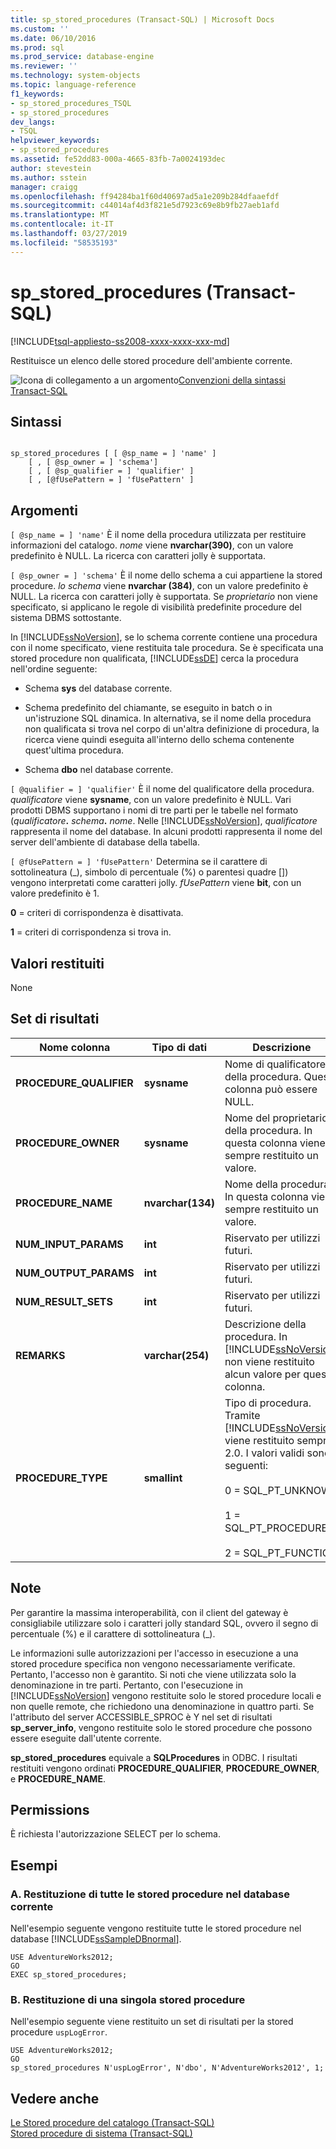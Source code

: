 ```yaml
---
title: sp_stored_procedures (Transact-SQL) | Microsoft Docs
ms.custom: ''
ms.date: 06/10/2016
ms.prod: sql
ms.prod_service: database-engine
ms.reviewer: ''
ms.technology: system-objects
ms.topic: language-reference
f1_keywords:
- sp_stored_procedures_TSQL
- sp_stored_procedures
dev_langs:
- TSQL
helpviewer_keywords:
- sp_stored_procedures
ms.assetid: fe52dd83-000a-4665-83fb-7a0024193dec
author: stevestein
ms.author: sstein
manager: craigg
ms.openlocfilehash: ff94284ba1f60d40697ad5a1e209b284dfaaefdf
ms.sourcegitcommit: c44014af4d3f821e5d7923c69e8b9fb27aeb1afd
ms.translationtype: MT
ms.contentlocale: it-IT
ms.lasthandoff: 03/27/2019
ms.locfileid: "58535193"
---
```

# <a name="spstoredprocedures-transact-sql"></a>sp_stored_procedures (Transact-SQL)
[!INCLUDE[tsql-appliesto-ss2008-xxxx-xxxx-xxx-md](../../includes/tsql-appliesto-ss2008-xxxx-xxxx-xxx-md.md)]

  Restituisce un elenco delle stored procedure dell'ambiente corrente.  
  
 ![Icona di collegamento a un argomento](../../database-engine/configure-windows/media/topic-link.gif "Icona di collegamento a un argomento")[Convenzioni della sintassi Transact-SQL](../../t-sql/language-elements/transact-sql-syntax-conventions-transact-sql.md)  
  
## <a name="syntax"></a>Sintassi  
  
```  
  
sp_stored_procedures [ [ @sp_name = ] 'name' ]   
    [ , [ @sp_owner = ] 'schema']   
    [ , [ @sp_qualifier = ] 'qualifier' ]  
    [ , [@fUsePattern = ] 'fUsePattern' ]  
```  
  
## <a name="arguments"></a>Argomenti  
`[ @sp_name = ] 'name'` È il nome della procedura utilizzata per restituire informazioni del catalogo. *nome* viene **nvarchar(390)**, con un valore predefinito è NULL. La ricerca con caratteri jolly è supportata.  
  
`[ @sp_owner = ] 'schema'` È il nome dello schema a cui appartiene la stored procedure. *lo schema* viene **nvarchar (384)**, con un valore predefinito è NULL. La ricerca con caratteri jolly è supportata. Se *proprietario* non viene specificato, si applicano le regole di visibilità predefinite procedure del sistema DBMS sottostante.  
  
 In [!INCLUDE[ssNoVersion](../../includes/ssnoversion-md.md)], se lo schema corrente contiene una procedura con il nome specificato, viene restituita tale procedura. Se è specificata una stored procedure non qualificata, [!INCLUDE[ssDE](../../includes/ssde-md.md)] cerca la procedura nell'ordine seguente:  
  
-   Schema **sys** del database corrente.  
  
-   Schema predefinito del chiamante, se eseguito in batch o in un'istruzione SQL dinamica. In alternativa, se il nome della procedura non qualificata si trova nel corpo di un'altra definizione di procedura, la ricerca viene quindi eseguita all'interno dello schema contenente quest'ultima procedura.  
  
-   Schema **dbo** nel database corrente.  
  
`[ @qualifier = ] 'qualifier'` È il nome del qualificatore della procedura. *qualificatore* viene **sysname**, con un valore predefinito è NULL. Vari prodotti DBMS supportano i nomi di tre parti per le tabelle nel formato (_qualificatore_**.** _schema_**.** _nome_. Nelle [!INCLUDE[ssNoVersion](../../includes/ssnoversion-md.md)], *qualificatore* rappresenta il nome del database. In alcuni prodotti rappresenta il nome del server dell'ambiente di database della tabella.  
  
`[ @fUsePattern = ] 'fUsePattern'` Determina se il carattere di sottolineatura (_), simbolo di percentuale (%) o parentesi quadre []) vengono interpretati come caratteri jolly. *fUsePattern* viene **bit**, con un valore predefinito è 1.  
  
 **0** = criteri di corrispondenza è disattivata.  
  
 **1** = criteri di corrispondenza si trova in.  
  
## <a name="return-code-values"></a>Valori restituiti  
 None  
  
## <a name="result-sets"></a>Set di risultati  
  
|Nome colonna|Tipo di dati|Descrizione|  
|-----------------|---------------|-----------------|  
|**PROCEDURE_QUALIFIER**|**sysname**|Nome di qualificatore della procedura. Questa colonna può essere NULL.|  
|**PROCEDURE_OWNER**|**sysname**|Nome del proprietario della procedura. In questa colonna viene sempre restituito un valore.|  
|**PROCEDURE_NAME**|**nvarchar(134)**|Nome della procedura. In questa colonna viene sempre restituito un valore.|  
|**NUM_INPUT_PARAMS**|**int**|Riservato per utilizzi futuri.|  
|**NUM_OUTPUT_PARAMS**|**int**|Riservato per utilizzi futuri.|  
|**NUM_RESULT_SETS**|**int**|Riservato per utilizzi futuri.|  
|**REMARKS**|**varchar(254)**|Descrizione della procedura. In [!INCLUDE[ssNoVersion](../../includes/ssnoversion-md.md)] non viene restituito alcun valore per questa colonna.|  
|**PROCEDURE_TYPE**|**smallint**|Tipo di procedura. Tramite [!INCLUDE[ssNoVersion](../../includes/ssnoversion-md.md)] viene restituito sempre 2.0. I valori validi sono i seguenti:<br /><br /> 0 = SQL_PT_UNKNOWN<br /><br /> 1 = SQL_PT_PROCEDURE<br /><br /> 2 = SQL_PT_FUNCTION|  
  
## <a name="remarks"></a>Note  
 Per garantire la massima interoperabilità, con il client del gateway è consigliabile utilizzare solo i caratteri jolly standard SQL, ovvero il segno di percentuale (%) e il carattere di sottolineatura (_).  
  
 Le informazioni sulle autorizzazioni per l'accesso in esecuzione a una stored procedure specifica non vengono necessariamente verificate. Pertanto, l'accesso non è garantito. Si noti che viene utilizzata solo la denominazione in tre parti. Pertanto, con l'esecuzione in [!INCLUDE[ssNoVersion](../../includes/ssnoversion-md.md)] vengono restituite solo le stored procedure locali e non quelle remote, che richiedono una denominazione in quattro parti. Se l'attributo del server ACCESSIBLE_SPROC è Y nel set di risultati **sp_server_info**, vengono restituite solo le stored procedure che possono essere eseguite dall'utente corrente.  
  
 **sp_stored_procedures** equivale a **SQLProcedures** in ODBC. I risultati restituiti vengono ordinati **PROCEDURE_QUALIFIER**, **PROCEDURE_OWNER**, e **PROCEDURE_NAME**.  
  
## <a name="permissions"></a>Permissions  
 È richiesta l'autorizzazione SELECT per lo schema.  
  
## <a name="examples"></a>Esempi  
  
### <a name="a-returning-all-stored-procedures-in-the-current-database"></a>A. Restituzione di tutte le stored procedure nel database corrente  
 Nell'esempio seguente vengono restituite tutte le stored procedure nel database [!INCLUDE[ssSampleDBnormal](../../includes/sssampledbnormal-md.md)].  
  
```  
USE AdventureWorks2012;  
GO  
EXEC sp_stored_procedures;  
```  
  
### <a name="b-returning-a-single-stored-procedure"></a>B. Restituzione di una singola stored procedure  
 Nell'esempio seguente viene restituito un set di risultati per la stored procedure `uspLogError`.  
  
```  
USE AdventureWorks2012;  
GO  
sp_stored_procedures N'uspLogError', N'dbo', N'AdventureWorks2012', 1;  
```  
  
## <a name="see-also"></a>Vedere anche  
 [Le Stored procedure del catalogo &#40;Transact-SQL&#41;](../../relational-databases/system-stored-procedures/catalog-stored-procedures-transact-sql.md)   
 [Stored procedure di sistema &#40;Transact-SQL&#41;](../../relational-databases/system-stored-procedures/system-stored-procedures-transact-sql.md)  
  
  
